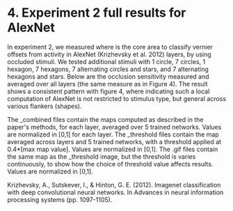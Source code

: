 # 4. Experiment 2 full results for AlexNet


In experiment 2, we measured where is the core area to classify vernier offsets from activity in AlexNet (Krizhevsky et al. 2012) layers, by using occluded stimuli. We tested additional stimuli with 1 circle, 7 circles, 1 hexagon, 7 hexagons, 7 alternating circles and stars, and 7 alternating hexagons and stars. Below are the occlusion sensitivity measured and averaged over all layers (the same measure as in Figure 4). The result shows a consistent pattern with figure 4, where indicating such a local computation of AlexNet is not restricted to stimulus type, but general across various flankers (shapes).

The _combined files contain the maps computed as described in the paper's methods, for each layer, averaged over 5 trained networks. Values are normalized in [0,1] for each layer.
The _threshold files contain the map averaged across layers and 5 trained networks, with a threshold applied at 0.4*[max map value]. Values are normalized in [0,1].
The .gif files contain the same map as the _threshold image, but the threshold is varies continuously, to show how the choice of threshold value affects results. Values are normalized in [0,1].

Krizhevsky, A., Sutskever, I., & Hinton, G. E. (2012). Imagenet classification with deep convolutional neural networks. In Advances in neural information processing systems (pp. 1097-1105). 